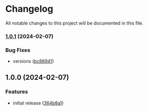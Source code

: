 # Changelog

All notable changes to this project will be documented in this file.

### [1.0.1](https://github.com/finisterra-io/terraform-aws-iam/compare/v1.0.0...v1.0.1) (2024-02-07)


### Bug Fixes

* versions ([bc86941](https://github.com/finisterra-io/terraform-aws-iam/commit/bc86941d19cfaafb70eb7188e11eb647315dca51))

## 1.0.0 (2024-02-07)


### Features

* initial release ([364b8a1](https://github.com/finisterra-io/terraform-aws-iam/commit/364b8a17a713ab3ba66437d5376c27fd0cdc5a18))
